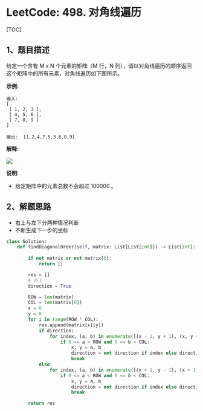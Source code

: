 # LeetCode: 498. 对角线遍历

[TOC]

## 1、题目描述

给定一个含有 M x N 个元素的矩阵（M 行，N 列），请以对角线遍历的顺序返回这个矩阵中的所有元素，对角线遍历如下图所示。

 

**示例:**

```
输入:
[
 [ 1, 2, 3 ],
 [ 4, 5, 6 ],
 [ 7, 8, 9 ]
]

输出:  [1,2,4,7,5,3,6,8,9]
```

**解释:**

 ![](http://px3chmx10.bkt.clouddn.com/notebook/2019-09-19-050830.png)

**说明:**

- 给定矩阵中的元素总数不会超过 100000 。

## 2、解题思路

- 右上与左下分两种情况判断
- 不断生成下一步的坐标

```python
class Solution:
    def findDiagonalOrder(self, matrix: List[List[int]]) -> List[int]:
        
        if not matrix or not matrix[0]:
            return []

        res = []
        # 右上
        direction = True

        ROW = len(matrix)
        COL = len(matrix[0])
        x = 0
        y = 0
        for i in range(ROW * COL):
            res.append(matrix[x][y])
            if direction:
                for index, (a, b) in enumerate([(x - 1, y + 1), (x, y + 1), (x + 1, y)]):
                    if 0 <= a < ROW and 0 <= b < COL:
                        x, y = a, b
                        direction = not direction if index else direction
                        break
            else:
                for index, (a, b) in enumerate([(x + 1, y - 1), (x + 1, y), (x, y + 1)]):
                    if 0 <= a < ROW and 0 <= b < COL:
                        x, y = a, b
                        direction = not direction if index else direction
                        break

        return res
```

